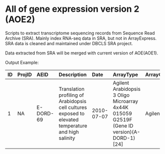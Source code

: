 # All of gene expression version 2 (AOE2)

Scripts to extract transcriptome sequencing records from Sequence Read Archive (SRA). 
Mainly index RNA-seq data in SRA, but not in ArrayExpress.
SRA data is cleaned and maintained under DBCLS SRA project.

Data extracted from SRA will be merged with current version of AOE(AOE1).

Output Example:

|  ID |ProjID|AEID| Description | Date | ArrayType | ArrayGroup | Technology | Instrument | NGSGroup | Organisms | Rep_organism  |
|:-----------|:-----------|:-----------|:-----------|:-----------|:-----------|:-----------|:-----------|:-----------|:-----------|:-----------|:-----------|
|1|NA|  E-DORD-69 | Translation profiling of Arabidopsis cell cultures exposed to elevated temperature and high salinity | 2010-07-07 | Agilent Arabidopsis 3 Oligo Microarray 4x44K 015059 G2519F (Gene ID version)(A-DORD-1)[24]  | Agilent | array assay | NA | NA | Arabidopsis thaliana[24]  | Arabidopsis thaliana  |


